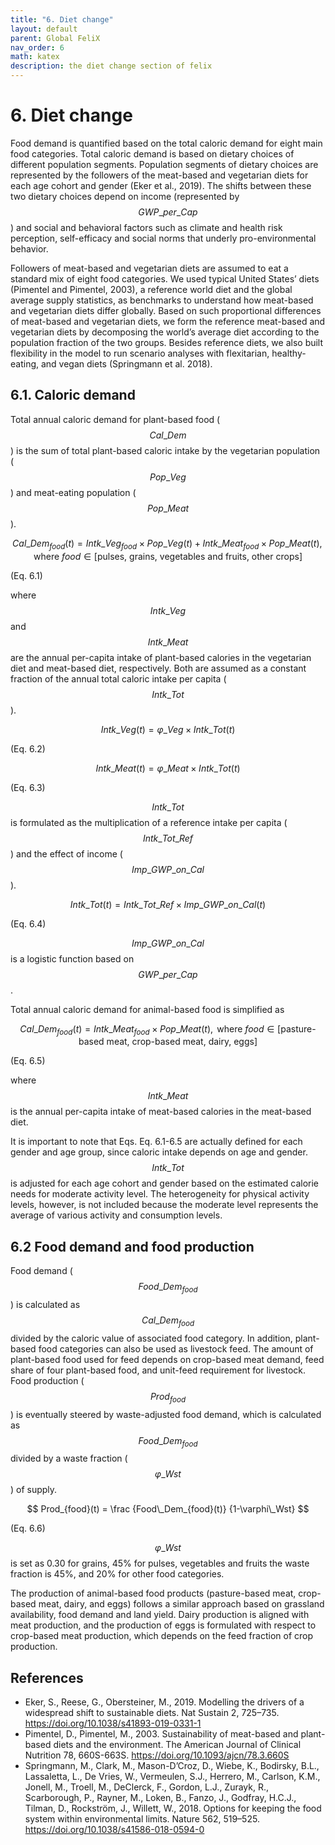 ```yaml
---
title: "6. Diet change"
layout: default
parent: Global FeliX
nav_order: 6
math: katex
description: the diet change section of felix
---
```


# 6. Diet change
Food demand is quantified based on the total caloric demand for eight main food categories. Total caloric demand is based on dietary choices of different population segments. Population segments of dietary choices are represented by the followers of the meat-based and vegetarian diets for each age cohort and gender (Eker et al., 2019). The shifts between these two dietary choices depend on income (represented by $$GWP\_per\_Cap$$) and social and behavioral factors such as climate and health risk perception, self-efficacy and social norms that underly pro-environmental behavior.

Followers of meat-based and vegetarian diets are assumed to eat a standard mix of eight food categories. We used typical United States’ diets (Pimentel and Pimentel, 2003), a reference world diet and the global average supply statistics, as benchmarks to understand how meat-based and vegetarian diets differ globally. Based on such proportional differences of meat-based and vegetarian diets, we form the reference meat-based and vegetarian diets by decomposing the world’s average diet according to the population fraction of the two groups. Besides reference diets, we also built flexibility in the model to run scenario analyses with flexitarian, healthy-eating, and vegan diets (Springmann et al. 2018).

## 6.1. Caloric demand
Total annual caloric demand for plant-based food ($$Cal\_Dem$$) is the sum of total plant-based caloric intake by the vegetarian population ($$Pop\_Veg$$) and meat-eating population ($$Pop\_Meat$$).

$$
Cal\_Dem_{food}(t) = 
    Intk\_Veg_{food} \times Pop\_Veg(t) + Intk\_Meat_{food} \times Pop\_Meat(t), \text{ where } food \in [\text{pulses, grains, vegetables and fruits, other crops}]   
$$

(Eq. 6.1)

where $$Intk\_Veg$$ and $$Intk\_Meat$$ are the annual per-capita intake of plant-based calories in the vegetarian diet and meat-based diet, respectively. Both are assumed as a constant fraction of the annual total caloric intake per capita ($$Intk\_Tot$$).

$$
Intk\_Veg(t) = \varphi\_Veg \times Intk\_Tot(t)
$$

(Eq. 6.2)

$$
Intk\_Meat(t) = \varphi\_Meat \times Intk\_Tot(t)
$$

(Eq. 6.3)

$$Intk\_Tot$$ is formulated as the multiplication of a reference intake per capita ($$Intk\_Tot\_Ref$$) and the effect of income ($$Imp\_GWP\_on\_Cal$$). 

$$
Intk\_Tot(t) = Intk\_Tot\_Ref \times Imp\_GWP\_on\_Cal(t)
$$

(Eq. 6.4)


$$Imp\_GWP\_on\_Cal$$ is a logistic function based on $$GWP\_per\_Cap$$. 

Total annual caloric demand for animal-based food is simplified as

$$
Cal\_Dem_{food}(t) = 
    Intk\_Meat_{food} \times Pop\_Meat(t), \text{ where } food \in [\text{pasture-based meat, crop-based meat, dairy, eggs}]   
$$

(Eq. 6.5)

where $$Intk\_Meat$$ is the annual per-capita intake of meat-based calories in the meat-based diet. 

It is important to note that Eqs. Eq. 6.1-6.5 are actually defined for each gender and age group, since caloric intake depends on age and gender. $$Intk\_Tot$$ is adjusted for each age cohort and gender based on the estimated calorie needs for moderate activity level. The heterogeneity for physical activity levels, however, is not included because the moderate level represents the average of various activity and consumption levels. 

## 6.2 Food demand and food production
Food demand ($$Food\_Dem_{food}$$) is calculated as $$Cal\_Dem_{food}$$ divided by the caloric value of associated food category. In addition, plant-based food categories can also be used as livestock feed. The amount of plant-based food used for feed depends on crop-based meat demand, feed share of four plant-based food, and unit-feed requirement for livestock. Food production ($$Prod_{food}$$) is eventually steered by waste-adjusted food demand, which is calculated as $$Food\_Dem_{food}$$ divided by a waste fraction ($$\varphi\_Wst$$) of supply.

$$
Prod_{food}(t) = \frac
    {Food\_Dem_{food}(t)}
    {1-\varphi\_Wst}
$$

(Eq. 6.6)

$$\varphi\_Wst$$ is set as 0.30 for grains, 45% for pulses, vegetables and fruits the waste fraction is 45%, and 20% for other food categories.

The production of animal-based food products (pasture-based meat, crop-based meat, dairy, and eggs) follows a similar approach based on grassland availability, food demand and land yield. Dairy production is aligned with meat production, and the production of eggs is formulated with respect to crop-based meat production, which depends on the feed fraction of crop production.

## References
- Eker, S., Reese, G., Obersteiner, M., 2019. Modelling the drivers of a widespread shift to sustainable diets. Nat Sustain 2, 725–735. https://doi.org/10.1038/s41893-019-0331-1
- Pimentel, D., Pimentel, M., 2003. Sustainability of meat-based and plant-based diets and the environment. The American Journal of Clinical Nutrition 78, 660S-663S. https://doi.org/10.1093/ajcn/78.3.660S
- Springmann, M., Clark, M., Mason-D’Croz, D., Wiebe, K., Bodirsky, B.L., Lassaletta, L., De Vries, W., Vermeulen, S.J., Herrero, M., Carlson, K.M., Jonell, M., Troell, M., DeClerck, F., Gordon, L.J., Zurayk, R., Scarborough, P., Rayner, M., Loken, B., Fanzo, J., Godfray, H.C.J., Tilman, D., Rockström, J., Willett, W., 2018. Options for keeping the food system within environmental limits. Nature 562, 519–525. https://doi.org/10.1038/s41586-018-0594-0